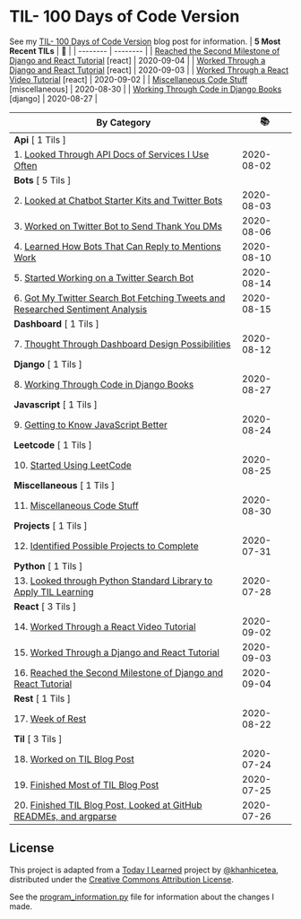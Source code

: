 # TIL- 100 Days of Code Version

See my [TIL- 100 Days of Code Version](https://github.com/KatherineMichel/portfolio/blob/master/regular-blog-posts/til-100-days-of-code-version.md) blog post for information.
| **5 Most Recent TILs** | :tada: |
| -------- | -------- |
| [Reached the Second Milestone of Django and React Tutorial](react/reached-the-second-milestone-of-django-react-tutorial.md) [react] | 2020-09-04 |
| [Worked Through a Django and React Tutorial](react/worked-through-a-django-and-react-tutorial.md) [react] | 2020-09-03 |
| [Worked Through a React Video Tutorial](react/worked-through-a-react-video-tutorial.md) [react] | 2020-09-02 |
| [Miscellaneous Code Stuff](miscellaneous/miscellaneous-code-stuff.md) [miscellaneous] | 2020-08-30 |
| [Working Through Code in Django Books](django/working-through-code-in-django-books.md) [django] | 2020-08-27 |

| **By Category** | :books: |
| -------- | -------- |
| **Api** [ 1 Tils ] | |
| 1. [Looked Through API Docs of Services I Use Often](api/looking-through-api-docs-of-services-i-use-often.md) | 2020-08-02 |
| **Bots** [ 5 Tils ] | |
| 2. [Looked at Chatbot Starter Kits and Twitter Bots](bots/looked-at-chatbot-starter-kits-and-twitter-bots.md) | 2020-08-03 |
| 3. [Worked on Twitter Bot to Send Thank You DMs](bots/worked-on-a-twitter-bot-to-send-thank-you-dms.md) | 2020-08-06 |
| 4. [Learned How Bots That Can Reply to Mentions Work](bots/learned-how-bots-that-can-reply-to-mentions-work.md) | 2020-08-10 |
| 5. [Started Working on a Twitter Search Bot](bots/started-working-on-a-tweet-search-bot.md) | 2020-08-14 |
| 6. [Got My Twitter Search Bot Fetching Tweets and Researched Sentiment Analysis](bots/got-my-twitter-search-bot-fetching-tweets-and-researched-sentiment-analysis.md) | 2020-08-15 |
| **Dashboard** [ 1 Tils ] | |
| 7. [Thought Through Dashboard Design Possibilities](dashboard/thought-through-dashboard-design-possibilities.md) | 2020-08-12 |
| **Django** [ 1 Tils ] | |
| 8. [Working Through Code in Django Books](django/working-through-code-in-django-books.md) | 2020-08-27 |
| **Javascript** [ 1 Tils ] | |
| 9. [Getting to Know JavaScript Better](javascript/getting-to-know-javascript-better.md) | 2020-08-24 |
| **Leetcode** [ 1 Tils ] | |
| 10. [Started Using LeetCode](leetcode/started-using-leetcode.md) | 2020-08-25 |
| **Miscellaneous** [ 1 Tils ] | |
| 11. [Miscellaneous Code Stuff](miscellaneous/miscellaneous-code-stuff.md) | 2020-08-30 |
| **Projects** [ 1 Tils ] | |
| 12. [Identified Possible Projects to Complete](projects/identified-possible-projects-to-complete.md) | 2020-07-31 |
| **Python** [ 1 Tils ] | |
| 13. [Looked through Python Standard Library to Apply TIL Learning](python/looked-through-python-standard-library-to-apply-til-learning.md) | 2020-07-28 |
| **React** [ 3 Tils ] | |
| 14. [Worked Through a React Video Tutorial](react/worked-through-a-react-video-tutorial.md) | 2020-09-02 |
| 15. [Worked Through a Django and React Tutorial](react/worked-through-a-django-and-react-tutorial.md) | 2020-09-03 |
| 16. [Reached the Second Milestone of Django and React Tutorial](react/reached-the-second-milestone-of-django-react-tutorial.md) | 2020-09-04 |
| **Rest** [ 1 Tils ] | |
| 17. [Week of Rest](rest/week-of-rest.md) | 2020-08-22 |
| **Til** [ 3 Tils ] | |
| 18. [Worked on TIL Blog Post](til/worked-on-til-blog-post.md) | 2020-07-24 |
| 19. [Finished Most of TIL Blog Post](til/finished-most-of-til-blog-post.md) | 2020-07-25 |
| 20. [Finished TIL Blog Post, Looked at GitHub READMEs, and argparse](til/finished-til-blog-post-looked-at-github-readmes-and-argparse.md) | 2020-07-26 |


## License

This project is adapted from a [Today I Learned](https://github.com/khanhicetea/today-i-learned/) project by [@khanhicetea](https://github.com/khanhicetea), distributed under the [Creative Commons Attribution License](http://creativecommons.org/licenses/by/3.0/). 

See the [program_information.py](program_information.py) file for information about the changes I made.
